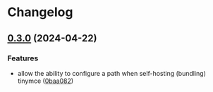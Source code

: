 # Changelog

## [0.3.0](https://github.com/linc-technologies/ember-tinymce/compare/ember-tinymce-v0.2.2...ember-tinymce-v0.3.0) (2024-04-22)


### Features

* allow the ability to configure a path when self-hosting (bundling) tinymce ([0baa082](https://github.com/linc-technologies/ember-tinymce/commit/0baa0824e5728305416bae6110202df133d9665a))
